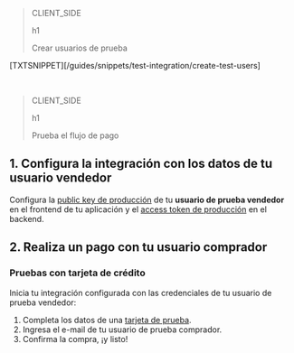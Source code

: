> CLIENT_SIDE
>
> h1
>
> Crear usuarios de prueba

[TXTSNIPPET][/guides/snippets/test-integration/create-test-users]

</br>

> CLIENT_SIDE
>
> h1
>
> Prueba el flujo de pago

## 1. Configura la integración con los datos de tu usuario vendedor

Configura la [public key de producción]([FAKER][CREDENTIALS][URL]) de tu **usuario de prueba vendedor** en el frontend de tu aplicación y el [access token de producción]([FAKER][CREDENTIALS][URL]) en el backend.

## 2. Realiza un pago con tu usuario comprador

### Pruebas con tarjeta de crédito

Inicia tu integración configurada con las credenciales de tu usuario de prueba vendedor:

1. Completa los datos de una [tarjeta de prueba](/developers/es/guides/additional-content/testing/test-cards).
1. Ingresa el e-mail de tu usuario de prueba comprador.
1. Confirma la compra, ¡y listo!